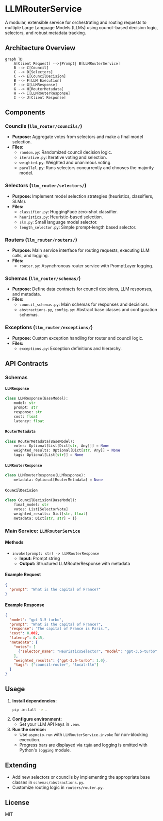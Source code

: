 # LLMRouterService

A modular, extensible service for orchestrating and routing requests to multiple Large Language Models (LLMs) using council-based decision logic, selectors, and robust metadata tracking.

## Architecture Overview

```mermaid
graph TD
    A[Client Request] -->|Prompt| B[LLMRouterService]
    B --> C[Council]
    C --> D[Selectors]
    C --> E[CouncilDecision]
    B --> F[LLM Execution]
    F --> G[LLMResponse]
    G --> H[RouterMetadata]
    H --> I[LLMRouterResponse]
    I --> J[Client Response]
```

## Components

### Councils (`llm_router/councils/`)
- **Purpose:** Aggregate votes from selectors and make a final model selection.
- **Files:**
  - `random.py`: Randomized council decision logic.
  - `iterative.py`: Iterative voting and selection.
  - `weighted.py`: Weighted and unanimous voting.
  - `parallel.py`: Runs selectors concurrently and chooses the majority model.

### Selectors (`llm_router/selectors/`)
- **Purpose:** Implement model selection strategies (heuristics, classifiers, SLMs).
- **Files:**
  - `classifier.py`: HuggingFace zero-shot classifier.
  - `heuristics.py`: Heuristic-based selection.
  - `slm.py`: Small language model selector.
  - `length_selector.py`: Simple prompt-length based selector.

### Routers (`llm_router/routers/`)
- **Purpose:** Main service interface for routing requests, executing LLM calls, and logging.
- **Files:**
  - `router.py`: Asynchronous router service with PromptLayer logging.

### Schemas (`llm_router/schemas/`)
- **Purpose:** Define data contracts for council decisions, LLM responses, and metadata.
- **Files:**
  - `council_schemas.py`: Main schemas for responses and decisions.
  - `abstractions.py`, `config.py`: Abstract base classes and configuration schemas.

### Exceptions (`llm_router/exceptions/`)
- **Purpose:** Custom exception handling for router and council logic.
- **Files:**
  - `exceptions.py`: Exception definitions and hierarchy.

## API Contracts

### Schemas

#### `LLMResponse`
```python
class LLMResponse(BaseModel):
    model: str
    prompt: str
    response: str
    cost: float
    latency: float
```

#### `RouterMetadata`
```python
class RouterMetadata(BaseModel):
    votes: Optional[List[Dict[str, Any]]] = None
    weighted_results: Optional[Dict[str, Any]] = None
    tags: Optional[List[str]] = None
```

#### `LLMRouterResponse`
```python
class LLMRouterResponse(LLMResponse):
    metadata: Optional[RouterMetadata] = None
```

#### `CouncilDecision`
```python
class CouncilDecision(BaseModel):
    final_model: str
    votes: List[SelectorVote]
    weighted_results: Dict[str, float]
    metadata: Dict[str, str] = {}
```

### Main Service: `LLMRouterService`

#### Methods
- `invoke(prompt: str) -> LLMRouterResponse`
  - **Input:** Prompt string
  - **Output:** Structured LLMRouterResponse with metadata

#### Example Request
```json
{
  "prompt": "What is the capital of France?"
}
```

#### Example Response
```json
{
  "model": "gpt-3.5-turbo",
  "prompt": "What is the capital of France?",
  "response": "The capital of France is Paris.",
  "cost": 0.002,
  "latency": 0.45,
  "metadata": {
    "votes": [
      {"selector_name": "HeuristicsSelector", "model": "gpt-3.5-turbo", "weight": 1.0, "rationale": "Best for general knowledge."}
    ],
    "weighted_results": {"gpt-3.5-turbo": 1.0},
    "tags": ["council-router", "local-llm"]
  }
}
```

## Usage

1. **Install dependencies:**
   ```bash
   pip install -e .
   ```
2. **Configure environment:**
   - Set your LLM API keys in `.env`.
3. **Run the service:**
   - Use `asyncio.run` with `LLMRouterService.invoke` for non-blocking execution.
   - Progress bars are displayed via `tqdm` and logging is emitted with Python's `logging` module.

## Extending
- Add new selectors or councils by implementing the appropriate base classes in `schemas/abstractions.py`.
- Customize routing logic in `routers/router.py`.

## License
MIT


